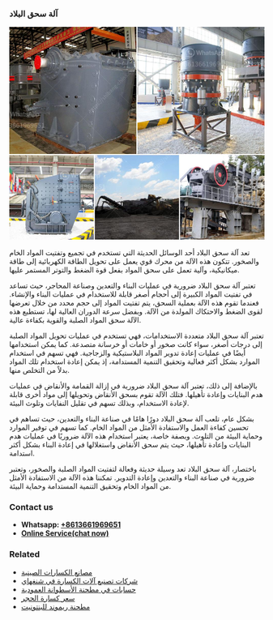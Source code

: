<h3>آلة سحق البلاد</h3><img src='1701746275.jpg' alt=''><p>تعد آلة سحق البلاد أحد الوسائل الحديثة التي تستخدم في تجميع وتفتيت المواد الخام والصخور. تتكون هذه الآلة من محرك قوي يعمل على تحويل الطاقة الكهربائية إلى طاقة ميكانيكية، وآلية تعمل على سحق المواد بفعل قوة الضغط والتوتر المستمر عليها.</p><p>تعتبر آلة سحق البلاد ضرورية في عمليات البناء والتعدين وصناعة المحاجر، حيث تساعد في تفتيت المواد الكبيرة إلى أحجام أصغر قابلة للاستخدام في عمليات البناء والإنشاء. فعندما تقوم هذه الآلة بعملية السحق، يتم تفتيت المواد إلى حجم محدد من خلال تعرضها لقوى الضغط والاحتكاك المولدة من الآلة. وبفضل سرعة الدوران العالية لها، تستطيع هذه الآلة سحق المواد الصلبة والقوية بكفاءة عالية.</p><p>تعتبر آلة سحق البلاد متعددة الاستخدامات، فهي تستخدم في عمليات تحويل المواد الصلبة إلى درجات أصغر، سواء كانت صخور أو خامات أو خرسانة متصدعة. كما يمكن استخدامها أيضًا في عمليات إعادة تدوير المواد البلاستيكية والزجاجية. فهي تسهم في استخدام الموارد بشكل أكثر فعالية وتحقيق التنمية المستدامة، إذ يمكن إعادة استخدام تلك المواد بدلاً من التخلص منها.</p><p>بالإضافة إلى ذلك، تعتبر آلة سحق البلاد ضرورية في إزالة القمامة والأنقاض في عمليات هدم البنايات وإعادة تأهيلها. فتلك الآلة تقوم بسحق الأنقاض وتحويلها إلى مواد أخرى قابلة لإعادة الاستخدام، وبذلك تسهم في تقليل النفايات وتلوث البيئة.</p><p>بشكل عام، تلعب آلة سحق البلاد دورًا هامًا في صناعة البناء والتعدين، حيث تساهم في تحسين كفاءة العمل والاستفادة الأمثل من المواد الخام. كما تسهم في توفير الموارد وحماية البيئة من التلوث. وبصفة خاصة، يعتبر استخدام هذه الآلة ضروريًا في عمليات هدم البنايات وإعادة تأهيلها، حيث يتم سحق الأنقاض واستغلالها في إعادة البناء بشكل أكثر استدامة.</p><p>باختصار، آلة سحق البلاد تعد وسيلة حديثة وفعالة لتفتيت المواد الصلبة والصخور، وتعتبر ضرورية في صناعة البناء والتعدين وإعادة التدوير. تمكننا هذه الآلة من الاستفادة الأمثل من المواد الخام وتحقيق التنمية المستدامة وحماية البيئة.</p><h3>Contact us</h3><ul><li><strong>Whatsapp:&nbsp;<a href="https://wa.me/8613661969651">+8613661969651</a></strong></li><li><a href="https://swt.shibang-china.com/?git&amp;zhl&amp;آلة سحق البلاد"><strong>Online Service(chat now)</strong></a></li></ul><h3>Related</h3><ul><li><a href='مصانع الكسارات الصينية.md'>مصانع الكسارات الصينية</a></li><li><a href='شركات تصنيع آلات الكسارة في شنغهاي.md'>شركات تصنيع آلات الكسارة في شنغهاي</a></li><li><a href='حسابات في مطحنة الأسطوانة العمودية.md'>حسابات في مطحنة الأسطوانة العمودية</a></li><li><a href='سعر كسارة الحجر.md'>سعر كسارة الحجر</a></li><li><a href='مطحنة ريموند للبنتونيت.md'>مطحنة ريموند للبنتونيت</a></li></ul>